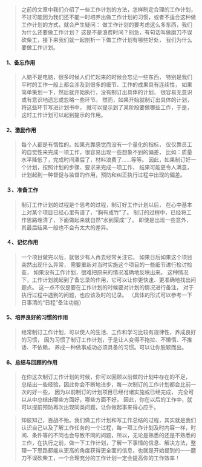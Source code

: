 >   之前的文章中我们介绍了一些工作计划的方法，怎样制定合理的工作计划，
不过可能因为我们还不能一时培养出做工作计划的习惯，或者不适合这种做工作计划的方式，就会产生疑问：
做工作计划的要考虑这么多东西，我们为什么还要做工作计划？
这是不是浪费时间？别急，有句话叫做磨刀不误砍柴工，接下来我们就一起剖析一下做工作计划有哪些好处，
我们为什么要做工作计划。

#### 1、备忘作用 
>   人脑不是电脑，很多时候人们忙起来的时候会忘记一些东西，
特别是我们平时的工作一般上都会涉及到很多的细节、工作的成果具有连续性，
如果简单策划一下，然后就开始执行，没有制订出具体的计划，
很容易无意识或有意识地遗忘或忽略一些环节。
然而，如果开始就制订出具体的计划，将这些环节写进计划书中，
就可以提示到了某阶段要做哪些工作，于是，这时工作计划可以起到提示的作用。

#### 2、激励作用 
>   每个人都是有惰性的。如果光靠感觉而没有一个量化的指标，
仅仅靠员工的自觉性来完成一项工作，很容易出现一些想象不到的偏差，
比如：质量水平降低了，完成时间滞后了，材料浪费了……等等。
因此，如果制订好一个计划，按照计划的步骤、要求来完成一项工作，
结果可能更令人满意，计划起到一种督促与监督的作用，预防和纠正执行过程中出现的偏差。

#### ３、准备工作 　　
>   制订工作计划的过程是个思考的过程，制订好工作计划以后，
在心中基本上对某个项目已经心里有谱了，“胸有成竹”了。
制订的过程中，已经将工作思路理清了，下面做起来就自然“水到渠成”了。
即使是出现一些意外，其最后结果一般也不会有太大的差异。 

#### ４、记忆作用 　　
>   一个项目做完以后，就很少有人再去经常关注它。
如果日后如果这个项目突然出现什么异常，
需要重新对当时实施这个项目的一些细节进行检讨检查，
如果没有工作计划，很难把原来的情况准确地反映出来。
这种情况下，工作计划就起到了备忘录的作用，它可以让你更快速、更准确地找出问题点。
这一点不仅是要在工作计划的时候要对计划的情况进行备注，
对于执行过程中遇到的问题，也应该及时的记录。
（具体的形式可以参考一下日事清的“日程”备注功能） 

#### 5、培养良好的习惯的作用 
>   经常制订工作计划，可以使人的生活、工作和学习比较有规律性，养成良好的习惯，
因为习惯了制订工作计划，于是让人变得不拖拉、不懒惰、不推诿、不依赖，
养成一种做事成功必须具备的习惯。可以让你脱颖而出。 

#### 6、总结与回顾的作用 
>   在你这次制订工作计划的时候，你可以回顾以前做的计划中存在的不足，
总结出一些经验，因此你会不断地进步，每一次制订的工作计划都会比前一次的好一些，
因为以前制订的计划项目已经付诸实施或已经完成，
完全可以从中总结出哪些方面好，哪些方面不好，
因此，你在以后的工作中，就可以提前预防再次出现同类问题，让你做起事来得心应手。

>   知彼知己，百战不殆。我们做工作计划和写工作总结的过程，其实就是我们认识自己以及了解工作任务的一个过程，每一项工作计划及时内容一样，时间、条件等的不同也会导致不同的问题，所以，无论是熟悉的还是不熟悉的工作，在执行之前，做一下工作计划，了解一下事情的信息、解决方法，整理一下思路都能从更高的角度获得更全面的信息，也就是开始提到的——磨刀不误砍柴工，一个合理充分的工作计划一定会提高你的工作效率！
